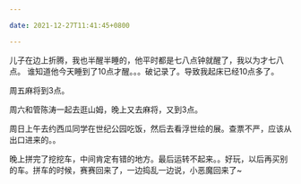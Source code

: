 ```yaml
---

date: 2021-12-27T11:41:45+0800

---
```


儿子在边上折腾，我也半醒半睡的，他平时都是七八点钟就醒了，我以为才七八点。 谁知道他今天睡到了10点才醒。。。破记录了。导致我起床已经10点多了。

周五麻将到3点。

周六和管陈涛一起去逛山姆，晚上又去麻将，又到3点。

周日上午去约西瓜同学在世纪公园吃饭，然后去看浮世绘的展。查票不严，应该从出口进来的。。

晚上拼完了挖挖车，中间肯定有错的地方。最后运转不起来。。好玩，以后再买别的车。拼车的时候，赛赛回来了，一边捣乱一边说，小恶魔回来了~
